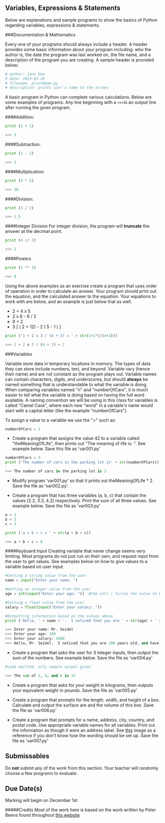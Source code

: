 Variables, Expressions & Statements
----

Below are explanations and sample programs to show the basics of Python regarding variables, expressions & statements.

###Documentation & Mathematics

Every one of your programs should always include a header.  A header provides some basic information about your program including: who the author is, the date the program was last worked on, the file name, and a description of the program you are creating. A sample header is provided below:
```python
# author: Jane Doe
# date: 2013-03-26
# filename: printName.py
# description: prints user’s name to the screen
```
A basic program in Python can complete various calculations.  Below are some examples of programs.  Any line beginning with a ```>>>```is an output line after running the given program.

####Addition:
```python
print (2 + 1)

>>> 3
```

####Subtraction:
```python
print (2 - 1)

>>> 1
```

####Multiplication:
```python
print (4 * 5)

>>> 20
```

####Division:
```python
print (3 / 2)

>>> 1.5
```

####Integer Division
For integer division, the program will **truncate** the answer at the decimal point.
```python
print (4 // 2)

>>> 2
```

####Powers
```python
print (2 ** 3)

>>> 8
```

Using the above examples as an exercise create a program that uses order of operation in order to calculate an answer.  Your program should print out the equation, and the calculated answer to the equation.  Your equations to work with are below, and an example is just below that as well.
  * 2 + 4 x 5
  * 2 x 6 - 6 / 2
  * 9 + 2
  * 3 [ ( 2 + 12) - 2 ( 5 - 1 ) ]

```python
print ('1 + 2 x 3 / (4 + 2) = ' + str(1+2*3/(4+2)))

>>> 1 + 2 x 3 / (4 + 2) = 2
```

###Variables

Variable store data in temporary locations in memory.  The types of data they can store include numbers, text, and beyond.  Variable vary (hence their name) and are not constant as the program plays out.  Variable names can contain characters, digits, and underscores, but should **always** be named something that is understandable to what the variable is doing.  When comparing variables named "n" and "numberOfCars", it is much easier to tell what the variable is doing based on having the full word available.  A naming convention we will be using in this class for variables is called "Camel Case", where each new "word" in a variable's name would start with a capital letter (like the example "numberOfCars").

To assign a value to a variable we use the "=" such as:
```python
numberOfCars = 3
```

* Create a program that assigns the value 42 to a variable called "theMeaningOfLife", then prints out "The meaning of life is: <value of theMeaningOfLife variable>".  See example below.  Save this file as 'var001.py'
```python
numberOfCars = 3
print ('The number of cars in the parking lot is' + str(numberOfCars))

>>> The number of cars in the parking lot is 3
```

* Modify program 'var001.py' so that it prints out theMeaningOfLife * 2.  Save the file as 'var002.py'.

* Create a program that has three variables (a, b, c) that contain the values (2.2, 3.3, 4.2) respectively.  Print the sum of all three values.  See example below. Save the file as 'var003.py'
```python
a = 1
b = 2
c = 3

print ('a + b + c = ' + str(a + b + c))

>>> a + b + c = 6
```

####Keyboard Input
Creating variable that never change seems very limiting.  Most programs do not just run on their own, and request input from the user to get values.  See examples below on how to give values to a variable based on user input.

```python
#Getting a string value from the user
name = input("Enter your name: ")

#Getting an integer value from the user
age = int(input("Enter your age: "))  #the int( ) forces the value to be an integer

#Getting a float value from the user
salary = float(input("Enter your salary: "))

#Outputting information based on the values above
print ('Hello, ' + name + '.  I noticed that you are ' + str(age) + ' years old, and have a salary of ' + str(salary) + '.')

>>> Enter your name: Mr. Seidel
>>> Enter your age: 100
>>> Enter your salary: 1000
>>> Hello, Mr. Seidel.  I noticed that you are 100 years old, and have a salary of 1000.
```

* Create a program that asks the user for 3 integer inputs, then output the sum of the numbers.  See example below.  Save the file as 'var004.py'

```python
#code omitted, only sample output given

>>> The sum of 3, 4, and 6 is 13
```

* Create a program that asks for your weight in kilograms, then outputs your equivalent weight in pounds.  Save the file as 'var005.py'

* Create a program that prompts for the length, width, and height of a box.  Calculate and output the surface are and the volume of this box.  Save the file as 'var006.py'

* Create a program that prompts for a name, address, city, country, and postal code.  Use appropriate variable names for all variables.  Print out the information as though it were an address label.  See [this](http://rlv.zcache.ca/canada_maple_leaf_flag_gray_and_black_design_label-ra2922e7f29604aa5af6d84b0298c203b_v1130_8byvr_324.jpg) image as a reference if you don't know how the wording should be set up.  Save the file as 'var007.py'

Submissables
------------
Do **not** submit any of the work from this section.  Your teacher will randomly choose a few programs to evaluate.

Due Date(s)
----------
Marking will begin on December 1st


#####Credits
Most of the work here is based on the work written by Peter Beens found throughout [this website](http://www2.beens.org/ics/python)
